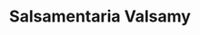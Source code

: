 ---
title: "Salsamentaria Valsamy"
url: /amalfi/salsamentaria-valsamy/
shop: tienda de variedades
---